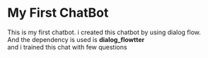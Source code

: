 # My First ChatBot

This is my first chatbot.
i created this chatbot by using dialog flow.<br>
And the dependency is used is **dialog_flowtter** <br>
and i trained this chat with few questions
